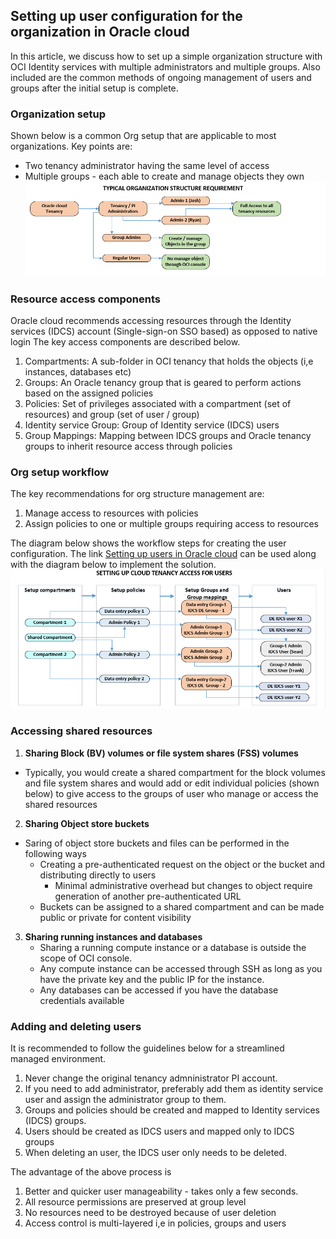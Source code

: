 ## Setting up user configuration for the organization in Oracle cloud

In this article, we discuss how to set up a simple organization structure with OCI Identity services with multiple administrators and multiple groups. Also included are the common methods of ongoing management of users and groups after the initial setup is complete.

### Organization setup

Shown below is a common Org setup that are applicable to most organizations. Key points are: 
* Two tenancy administrator having the same level of access
* Multiple groups - each able to create and manage objects they own
![](images/OrgStruc-1.PNG)

### Resource access components

Oracle cloud recommends accessing resources through the Identity services (IDCS) account (Single-sign-on SSO based) as opposed to native login
The key access components are described below. 
1. Compartments: A sub-folder in OCI tenancy that holds the objects (i,e instances, databases etc)
2. Groups: An Oracle tenancy group that is geared to perform actions based on the assigned policies
3. Policies: Set of privileges associated with a compartment (set of resources) and group (set of user / group) 
3. Identity service Group: Group of Identity service (IDCS) users 
4. Group Mappings: Mapping between IDCS groups and Oracle tenancy groups to inherit resource access through policies

### Org setup workflow 

The key recommendations for org structure management are:
1. Manage access to resources with policies
2. Assign policies to one or multiple groups requiring access to resources 

The diagram below shows the workflow steps for creating the user configuration. The link [Setting up users in Oracle cloud](https://docs.cloud.oracle.com/en-us/iaas/Content/GSG/Tasks/addingusers.htm) can be used along with the diagram below to implement the solution.
![](images/OrgStruc-2.PNG)

### Accessing shared resources 

1. **Sharing Block (BV) volumes or file system shares (FSS) volumes**
* Typically, you would create a shared compartment for the block volumes and file system shares and would add or edit individual policies (shown below) to give access to the groups of user who manage or access the shared resources 
2. **Sharing Object store buckets** 
* Saring of object store buckets and files can be performed in the following ways
  * Creating a pre-authenticated request on the object or the bucket and distributing directly to users
    * Minimal administrative overhead but changes to object require generation of another pre-authenticated URL
  * Buckets can be assigned to a shared compartment and can be made public or private for content visibility
3. **Sharing running instances and databases**
   * Sharing a running compute instance or a database is outside the scope of OCI console.
   * Any compute instance can be accessed through SSH as long as you have the private key and the public IP for the instance.
   * Any databases can be accessed if you have the database credentials available

### Adding and deleting users 

It is recommended to follow the guidelines below for a streamlined managed environment.
1. Never change the original tenancy admninistrator PI account.
2. If you need to add administrator, preferably add them as identity service user and assign the administrator group to them.
3. Groups and policies should be created and mapped to Identity services (IDCS) groups.
4. Users should be created as IDCS users and mapped only to IDCS groups
5. When deleting an user, the IDCS user only needs to be deleted.

The advantage of the above process is 
1. Better and quicker user manageability - takes only a few seconds.
2. All resource permissions are preserved at group level
3. No resources need to be destroyed because of user deletion
4. Access control is multi-layered i,e in policies, groups and users

